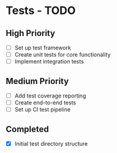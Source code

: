 # Tests - TODO

## High Priority
- [ ] Set up test framework
- [ ] Create unit tests for core functionality
- [ ] Implement integration tests

## Medium Priority
- [ ] Add test coverage reporting
- [ ] Create end-to-end tests
- [ ] Set up CI test pipeline

## Completed
- [x] Initial test directory structure
